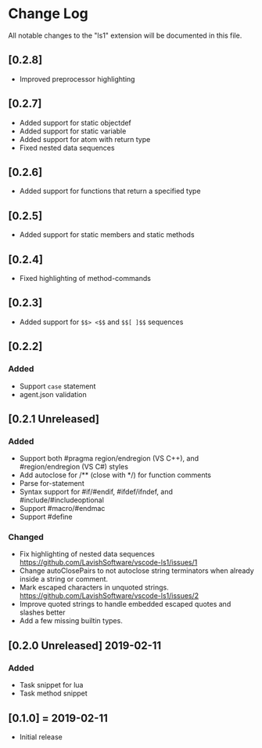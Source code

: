 # Change Log
All notable changes to the "ls1" extension will be documented in this file.

## [0.2.8]
- Improved preprocessor highlighting


## [0.2.7]
- Added support for static objectdef
- Added support for static variable
- Added support for atom with return type
- Fixed nested data sequences


## [0.2.6]
- Added support for functions that return a specified type


## [0.2.5]
- Added support for static members and static methods


## [0.2.4]
- Fixed highlighting of method-commands


## [0.2.3]
- Added support for `$$> <$$` and `$$[ ]$$` sequences


## [0.2.2]
### Added
- Support `case` statement
- agent.json validation


## [0.2.1 Unreleased]
### Added
- Support both #pragma region/endregion (VS C++), and #region/endregion (VS C#) styles
- Add autoclose for /** (close with */) for function comments
- Parse for-statement
- Syntax support for #if/#endif, #ifdef/ifndef, and #include/#includeoptional
- Support #macro/#endmac
- Support #define

### Changed
- Fix highlighting of nested data sequences https://github.com/LavishSoftware/vscode-ls1/issues/1
- Change autoClosePairs to not autoclose string terminators when already inside a string or comment.
- Mark escaped characters in unquoted strings. https://github.com/LavishSoftware/vscode-ls1/issues/2
- Improve quoted strings to handle embedded escaped quotes and slashes better
- Add a few missing builtin types.


## [0.2.0 Unreleased] 2019-02-11
### Added
- Task snippet for lua
- Task method snippet

## [0.1.0] = 2019-02-11
- Initial release